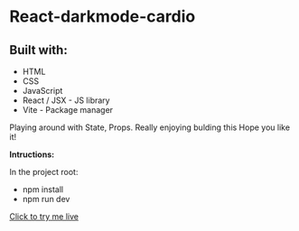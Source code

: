# React-darkmode-cardio

## Built with:

- HTML
- CSS
- JavaScript
- React / JSX - JS library
- Vite - Package manager

Playing around with State, Props.
Really enjoying bulding this
Hope you like it!

**Intructions:**

In the project root:
- npm install
- npm run dev

[Click to try me live](https://reactdarkmodecardio.netlify.app/)
